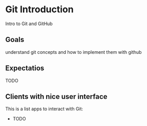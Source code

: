 # Git Introduction
Intro to Git and GitHub

## Goals

understand git concepts and how to implement them with github

## Expectatios

TODO

## Clients with nice user interface

This is a list apps to interact with Git:

  - TODO
